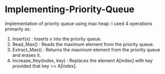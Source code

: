 # Implementing-Priority-Queue
Implementation of priority queue using max heap:
I used 4 operations primarily as:
1. Insert(x) : Inserts x into the priority queue.
2. Read_Max() : Reads the maximum element from the priority queue.
3. Extract_Max() : Returns the maximum element from the priority queue and erases it.
4. Increase_Key(index, key) : Replaces the element A[index] with key provided that key >= A[index].
